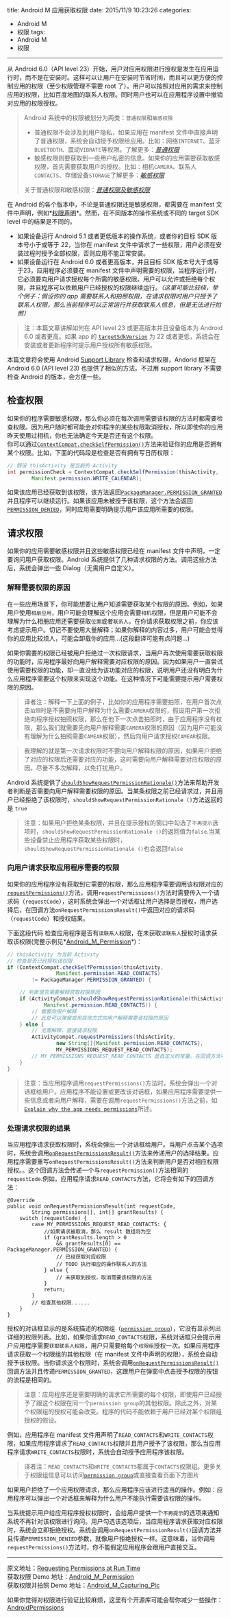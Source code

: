 title: Android M 应用获取权限
date: 2015/11/9 10:23:26
categories:
- Android M
- 权限
tags:
- Android M
- 权限
---

从 Android 6.0（API level 23）开始，用户对应用权限进行授权是发生在应用运行时，而不是在安装时。这样可以让用户在安装时节省时间，而且可以更方便的控制应用的权限（至少权限管理不需要 root 了）。用户可以按照对应用的需求来控制应用的权限，比如百度地图的联系人权限。同时用户也可以在应用程序设置中撤销对应用的权限授权。  
>Android 系统中的权限被划分为两类：`普通权限`和`敏感权限`     
>
>* 普通权限不会涉及到用户隐私，如果应用在 manifest 文件中直接声明了普通权限，系统会自动授予权限给应用。比如：网络`INTERNET`、蓝牙`BLUETOOTH`、震动`VIBRATE`等权限。了解更多：*[普通权限](http://developer.android.com/intl/zh-cn/guide/topics/security/normal-permissions.html)*
>* 敏感权限则要获取到一些用户私密的信息。如果你的应用需要获取敏感权限，首先需要获取用户的授权。比如：相机`CAMERA`、联系人`CONTACTS`、存储设备`STORAGE`了解更多：*[敏感权限](http://developer.android.com/intl/zh-cn/guide/topics/security/permissions.html#perm-groups)*
>
>关于普通权限和敏感权限：*[普通权限及敏感权限](http://developer.android.com/intl/zh-cn/guide/topics/security/permissions.html#normal-dangerous)*    
  

在 Android 的各个版本中，不论是普通权限还是敏感权限，都需要在 manifest 文件中声明，例如*[权限声明](http://developer.android.com/intl/zh-cn/training/permissions/declaring.html)*。然而，在不同版本的操作系统或不同的 target SDK level 中的结果是不同的。  

* 如果设备运行 Android 5.1 或者更低版本的操作系统，或者你的目标 SDK 版本号小于或等于 22，当你在 manifest 文件中请求了一些权限，用户必须在安装过程时授予全部权限，否则应用不能正常安装。
* 如果设备运行在 Android 6.0 或者更高版本，并且目标 SDK 版本号大于或等于23，应用程序必须要在 manifest 文件中声明需要的权限，当程序运行时，它必须要向用户请求授权每个所需的敏感权限。用户可以允许或拒绝每个权限，并且程序可以依赖用户已经授权的权限继续运行。*（这里可能比较绕，举个例子：假设你的 app 需要联系人和拍照权限，在请求权限时用户只授予了联系人权限，那么当前程序可以正常运行并获取联系人信息，但是无法进行拍照）*  

>注：本篇文章讲解如何在 API level 23 或更高版本并且设备版本为 Android 6.0 或者更高。如果 app 的 [`targetSdkVersion`](http://developer.android.com/intl/zh-cn/guide/topics/manifest/uses-sdk-element.html#target) 为 22 或者更低，系统会在安装或者更新程序时提示用户授权所有敏感权限。

本篇文章将会使用 Android [Support Library](http://developer.android.com/intl/zh-cn/tools/support-library/index.html) 检查和请求权限，Andorid 框架在 Android 6.0 (API level 23) 也提供了相似的方法。不过用 support library 不需要检查 Android 的版本，会方便一些。  

## 检查权限  
如果你的程序需要敏感权限，那么你必须在每次调用需要该权限的方法时都需要检查权限。因为用户随时都可能会对你程序的某些权限取消授权，所以即使你的应用昨天使用过相机，你也无法确定今天是否还有这个权限。  
你可以通过[`ContextCompat.checkSelfPermission()`](http://goo.gl/mXQONR)方法来验证你的应用是否拥有某个权限。比如，下面的代码段是检查是否有拥有写日历权限：
  
```java
// 假设 thisActivity 是当前的 Activity
int permissionCheck = ContextCompat.checkSelfPermission(thisActivity,
        Manifest.permission.WRITE_CALENDAR);
```    

如果该应用已经获取到该权限，该方法返回[`PackageManager.PERMISSION_GRANTED`](http://developer.android.com/intl/zh-cn/reference/android/content/pm/PackageManager.html#PERMISSION_GRANTED)并且程序可以继续运行。如果该应用未被授予该权限，这个方法会返回[`PERMISSION_DENIED`](http://developer.android.com/intl/zh-cn/reference/android/content/pm/PackageManager.html#PERMISSION_DENIED)，同时应用需要明确提示用户该应用所需要的权限。  
  
## 请求权限  
如果你的应用需要敏感权限并且这些敏感权限已经在 manifest 文件中声明，一定要询问用户获取权限。Android 系统提供了几种请求权限的方法。调用这些方法后，系统会弹出一些 Dialog（无需用户自定义）。  
  
### 解释需要权限的原因  
在一些应用场景下，你可能想要让用户知道需要获取某个权限的原因。例如，如果用户使用`相册应用`，用户可能会理解这个应用会需要`相机`权限，但是用户可能不会理解为什么相册应用还需要获取`位置`或者`联系人`。在你请求获取权限之前，你应该考虑提示用户。切记不要使用大量解释；如果你解释的内容过多，用户可能会觉得你的应用比较烦人，可能会卸载你的应用...(这段翻译可能有点问题...)  

如果你需要的权限已经被用户拒绝过一次权限请求，当用户再次使用需要获取权限的功能时，应用程序最好向用户解释需要对应权限的原因。因为如果用户一直尝试使用需要权限的功能，却一直没给为该功能对应的权限，说明用户还没有明白为什么应用程序需要这个权限来实现这个功能。在这种情况下可能需要提示用户需要权限的原因。  

>译者注：解释一下上面的例子，比如你的应用程序需要拍照，在用户首次点击`拍照`时是不需要向用户解释为什么需要`CAMERA`权限的，假设用户第一次拒绝向程序授权拍照权限，那么在他下一次点击拍照时，由于应用程序没有权限，那么我们就需要先向用户解释需要`CAMERA`权限的原因（因为用户可能没有理解为什么拍照需要`CAMEAR`权限），然后向用户请求授权`CAMEAR`权限。  

>我理解的就是第一次请求权限时不要向用户解释权限的原因，如果用户拒绝了对应的权限后还需要对应的功能，这时需要向用户解释需要对应权限的原因。尽量不多次解释，以免打扰用户。

Android 系统提供了[`shouldShowRequestPermissionRationale()`](http://dwz.cn/2a1H2M)方法来帮助开发者判断是否需要向用户解释需要权限的原因。当某条权限之前已经请求过，并且用户已经拒绝了该权限时，`shouldShowRequestPermissionRationale ()`方法返回的是 `true`    

>注意：如果用户拒绝某条权限，并且在提示授权的窗口中勾选了`不再提示`选项时，`shouldShowRequestPermissionRationale ()`的返回值为`false`.当某些设备禁止应用程序获取某些权限时，`shouldShowRequestPermissionRationale ()`也会返回`false`  
  
### 向用户请求获取应用程序需要的权限  
如果你的应用程序没有获取到它需要的权限，那么应用程序需要调用该权限对应的[`requestPermissions()`](http://dwz.cn/2a1RST)方法，调用`requestPermissions()`方法时需要传入一个请求码（`requestCode`），这时系统会弹出一个对话框让用户选择是否授权，用户选择后，在回调方法`onRequestPermissionsResult()`中返回对应的请求码（`requestCode`）和授权结果。

下面这段代码 检查应用程序是否有`读联系人`权限，在未获取`读联系人`授权时请求获取该权限(完整示例见*[Android_M_Permission](https://github.com/kingideayou/Android_M_Permission)*)：    


```java
// thisActivity 为当前 Activity
// 检查是否已经授权该权限
if (ContextCompat.checkSelfPermission(thisActivity,
                Manifest.permission.READ_CONTACTS)
        != PackageManager.PERMISSION_GRANTED) {

    // 判断是否需要解释获取权限原因
    if (ActivityCompat.shouldShowRequestPermissionRationale(thisActivity,
            Manifest.permission.READ_CONTACTS)) {
        // 需要向用户解释
        // 此处可以弹窗或用其他方式向用户解释需要该权限的原因
    } else {
        // 无需解释，直接请求权限
        ActivityCompat.requestPermissions(thisActivity,
                new String[]{Manifest.permission.READ_CONTACTS},
                MY_PERMISSIONS_REQUEST_READ_CONTACTS);
        // MY_PERMISSIONS_REQUEST_READ_CONTACTS 是自定义的常量，在回调方法中可以获取到
    }
}
```  

> 注意：当应用程序调用`requestPermissions()`方法时，系统会弹出一个对话框给用户。应用程序不能设置或更改该对话框，如果应用程序需要提供一些信息或者向用户解释，需要在调用`requestPermissions()`方法之前，如[`Explain why the app needs permissions`](http://developer.android.com/intl/zh-cn/training/permissions/requesting.html#explain)所述。  
  
### 处理请求权限的结果  
当应用程序请求获取权限时，系统会弹出一个对话框给用户。当用户点击某个选项时，系统会调用[`onRequestPermissionsResult()`](http://dwz.cn/2a2eAw)方法来传递用户的选择结果。应用程序需要重写`onRequestPermissionsResult()`方法来判断用户是否对相应权限授权。。这个回调方法会传递一个与`requestPermission()`方法相同的`requestCode`.例如，应用程序请求`READ_CONTACTS`方法，它将会有如下的回调方法：  

```
@Override
public void onRequestPermissionsResult(int requestCode,
        String permissions[], int[] grantResults) {
    switch (requestCode) {
        case MY_PERMISSIONS_REQUEST_READ_CONTACTS: {
            //如果请求被取消，那么 result 数组将为空
            if (grantResults.length > 0
                && grantResults[0] == PackageManager.PERMISSION_GRANTED) {
                // 已经获取对应权限
                // TODO 执行相应的操作联系人的方法
            } else {
                // 未获取到授权，取消需要该权限的方法
            }
            return;
        }
        // 检查其他权限......
    }
}
```

授权的对话框显示的是系统描述的权限组（[`permission group`](http://developer.android.com/intl/zh-cn/guide/topics/security/permissions.html#perm-groups)），它没有显示列出详细的权限列表。比如，如果你请求`READ_CONTACTS`权限，系统对话框只会提示用户应用程序需要`获取联系人权限`，用户只需要给每个`权限组`授权一次。如果应用程序请求获取一个权限组的其他权限（在 manifest 文件中声明的权限），系统会自动授予该权限。当你请求这个权限时，系统会调用[`onRequestPermissionsResult()`](http://dwz.cn/2a2eAw)回调方法并且传递`PERMISSION_GRANTED`，这跟用户在弹窗中点击授予权限的按钮的流程是相同的。   

>注意：应用程序还是需要明确的请求它所需要的每个权限，即使用户已经授予了跟这个权限在同一个`permission group`的其他权限。除此之外，对某个权限组的授权可能会改变。程序的代码不能依赖于用户已经对某个权限组授权的假设。

例如，应用程序在 manifest 文件用声明了`READ_CONTACTS`和`WRITE_CONTACTS`权限，如果应用程序请求了`READ_CONTACTS`权限并且用户授予了该权限，那么当应用程序请求`WRITE_CONTACTS`权限时，系统会自动授予应用程序该权限。
>译者注：`READ_CONTACTS`和`WRITE_CONTACTS`都属于`CONTACTS`权限组。更多关于权限组信息可以访问[`permission group`](http://developer.android.com/intl/zh-cn/guide/topics/security/permissions.html#perm-groups)或直接查看页面下方图片  

如果用户拒绝了一个应用权限请求，那么应用程序应该进行适当的操作。例如：应用程序可以弹出一个对话框来解释为什么用户不能执行需要该权限的操作。  
 
当系统提示用户给应用程序授权权限时，会给用户提供一个`不再提示`的选项来通知系统不再针对该权限进行询问。用户勾选该选项后，当应用程序请求获取对应权限时，系统会立即拒绝授权。系统会调用`onRequestPermissionResult()`回调方法并且传递`PERMISSION_DENIED`参数，就像用户拒绝授权一样。这意味着，当你调用`requestPermissions()`方法时，你不能假定应用程序会跟用户直接交互。  


***  


原文地址：[Requesting Permissions at Run Time](http://developer.android.com/intl/zh-cn/training/permissions/requesting.html)  
获取权限 Demo 地址：[Android_M_Permission](https://github.com/kingideayou/Android_M_Permission)  
获取权限并拍照 Demo 地址：[Android_M_Capturing_Pic](https://github.com/kingideayou/Android_M_Capturing_Pic)  

如果你觉得对权限进行验证比较麻烦，这里有个开源库可能会帮你减少一些操作：[AndroidPermissions](
https://github.com/ZeroBrain/AndroidPermissions)  
